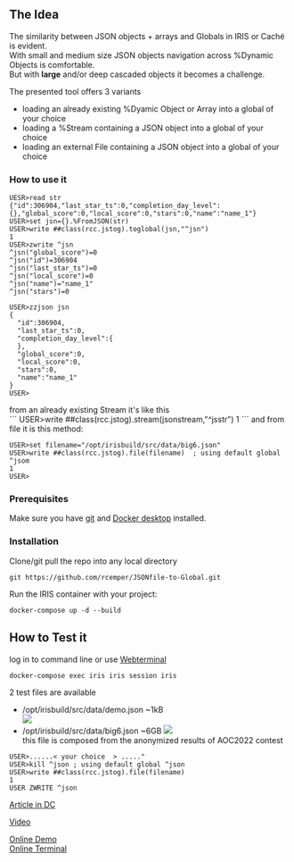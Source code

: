 ## The Idea  
The similarity between JSON objects + arrays and Globals in IRIS or Caché is evident.    
With small and medium size JSON objects navigation across %Dynamic Objects is comfortable.  
But with **large** and/or deep cascaded objects it becomes a challenge.   

The presented tool offers 3 variants   
- loading an already existing %Dyamic Object or Array into a global of your choice   
- loading a %Stream containing a JSON object into a global of your choice   
- loading an external File containing a JSON object into a global of your choice   

### How to use it
```
UESR>read str
{"id":306904,"last_star_ts":0,"completion_day_level":{},"global_score":0,"local_score":0,"stars":0,"name":"name_1"}
USER>set jsn={}.%FromJSON(str)
USER>write ##class(rcc.jstog).toglobal(jsn,"^jsn")
1
USER>zwrite ^jsn
^jsn("global_score")=0
^jsn("id")=306904
^jsn("last_star_ts")=0
^jsn("local_score")=0
^jsn("name")="name_1"
^jsn("stars")=0

USER>zzjson jsn
{
  "id":306904,
  "last_star_ts":0,
  "completion_day_level":{
  },
  "global_score":0,
  "local_score":0,
  "stars":0,
  "name":"name_1"
}
USER>
```
from an already existing Stream it's like this    
´´´ 
USER>write ##class(rcc.jstog).stream(jsonstream,"^jsstr")
1
´´´
and from file it is this method:
```
USER>set filename="/opt/irisbuild/src/data/big6.json"
USER>write ##class(rcc.jstog).file(filename)  ; using default global ^jsom
1
USER>
```
### Prerequisites
Make sure you have [git](https://git-scm.com/book/en/v2/Getting-Started-Installing-Git) and [Docker desktop](https://www.docker.com/products/docker-desktop) installed.

### Installation 
Clone/git pull the repo into any local directory
```
git https://github.com/rcemper/JSONfile-to-Global.git
```
Run the IRIS container with your project: 
```
docker-compose up -d --build
```
## How to Test it
log in to command line or use [Webterminal](http://localhost:42773/terminal/)   
```
docker-compose exec iris iris session iris
```
2 test files are available   
- /opt/irisbuild/src/data/demo.json  ~1kB     
![](https://community.intersystems.com/sites/default/files/inline/images/demo.jpg)  
- /opt/irisbuild/src/data/big6.json  ~6GB 
![](https://community.intersystems.com/sites/default/files/inline/images/big6.jpg)  
this file is composed from the anonymized results of AOC2022 contest   
```
USER>......< your choice  > ....."
USER>kill ^json ; using default global ^json  
USER>write ##class(rcc.jstog).file(filename)
1
USER ZWRITE ^json
```

[Article in DC](https://community.intersystems.com/post/jsonfile-global-1)   

[Video](????)    

[Online Demo](https://jsonfile-to-global.demo.community.intersystems.com/csp/sys/UtilHome.csp)   
[Online Terminal](https://jsonfile-to-global.demo.community.intersystems.com/terminal/)   

